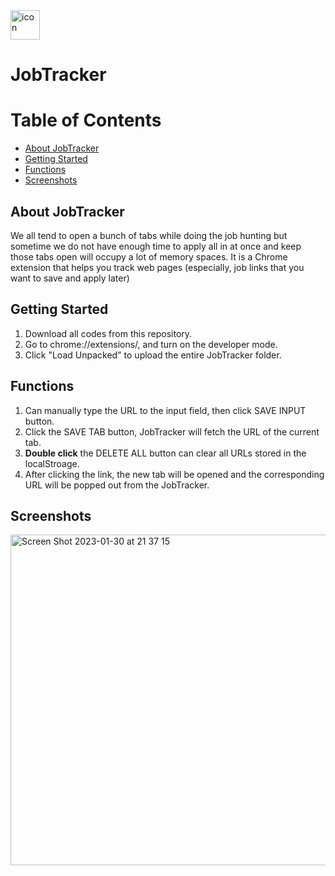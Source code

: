 <img width="47" alt="icon" src="https://user-images.githubusercontent.com/39294611/215402796-31e76c36-b52b-45c6-9ff3-336daedea444.png">

# JobTracker

# Table of Contents
- [About JobTracker](#About-JobTracker)
- [Getting Started](#Getting-Started)
- [Functions](#Functions)
- [Screenshots](#Screenshots)

## About JobTracker
We all tend to open a bunch of tabs while doing the job hunting but sometime we do not have enough time to apply all in at once and keep those tabs open will occupy a lot of memory spaces. It is a Chrome extension that helps you track web pages (especially, job links that you want to save and apply later)

## Getting Started
1. Download all codes from this repository.
2. Go to chrome://extensions/, and turn on the developer mode.
3. Click "Load Unpacked" to upload the entire JobTracker folder.

## Functions
1. Can manually type the URL to the input field, then click SAVE INPUT button.
2. Click the SAVE TAB button, JobTracker will fetch the URL of the current tab.
3. **Double click** the DELETE ALL button can clear all URLs stored in the localStroage.
4. After clicking the link, the new tab will be opened and the corresponding URL will be popped out from the JobTracker. 

## Screenshots
<img width="529" alt="Screen Shot 2023-01-30 at 21 37 15" src="https://user-images.githubusercontent.com/39294611/215675096-9e55324a-9428-46fa-a98c-d0b7e8d37399.png">




